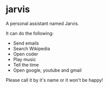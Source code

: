# jarvis
A personal assistant named Jarvis.

It can do the following:

- Send emails
- Search Wikipedia
- Open coder
- Play music
- Tell the time
- Open google, youtube and gmail

Please call it by it's name or it won't be happy!
